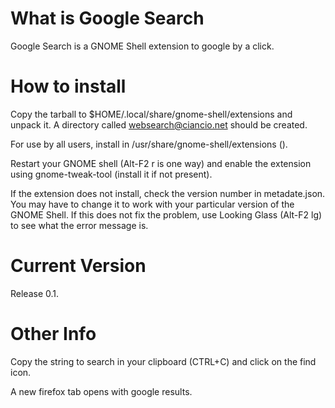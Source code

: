 What is Google Search
========================

Google Search is a GNOME Shell extension to google by a click.


How to install
========================

Copy the tarball to $HOME/.local/share/gnome-shell/extensions
and unpack it. A directory called websearch@ciancio.net
should be created. 

For use by all users, install in /usr/share/gnome-shell/extensions ().

Restart your GNOME shell (Alt-F2 r is one way) and enable the
extension using gnome-tweak-tool (install it if not present).

If the extension does not install, check the version number in
metadate.json. You may have to change it to work with your
particular version of the GNOME Shell. If this does not fix
the problem, use Looking Glass (Alt-F2 lg) to see what the
error message is.

Current Version
========================

Release 0.1.

Other Info
========================

Copy the string to search in your clipboard (CTRL+C) and click on the find icon.

A new firefox tab opens with google results.





